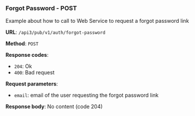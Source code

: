 ### Forgot Password - POST

Example about how to call to Web Service to request a forgot password link

**URL**: `/api3/pub/v1/auth/forgot-password`

**Method**: `POST`

**Response codes**: 
* `204`: Ok
* `400`: Bad request
  
**Request parameters**:
* `email`: email of the user requesting the forgot password link

**Response body**:
No content (code 204)

